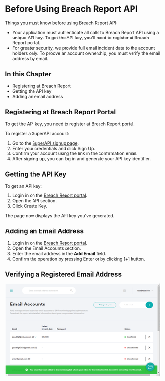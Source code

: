 # Before Using Breach Report API

Things you must know before using Breach Report API:

* Your application must authenticate all calls to Breach Report API using a unique API key. To get the API key, you'll need to register at Breach Report portal.
* For greater security, we provide full email incident data to the account holders only. To proove an account ownership, you must verify the email address by email. 


## In this Chapter

* Registering at Breach Report 
* Getting the API key
* Adding an email address


## Registering at Breach Report Portal

To get the API key, you need to register at Breach Report portal. 

To register a SuperAPI account:

1. Go to the [SuperAPI signup page](https://superapi.com/portal/login).
2. Enter your credentials and click Sign Up.
3. Confirm your account using the link in the confirmation email.
4. After signing up, you can log in and generate your API key identifier.

## Getting the API Key

To get an API key:

1. Login in on the [Breach Report portal](https://superapi.com/portal/). 
2. Open the API section. 
3. Click Create Key. 

The page now displays the API key you've generated. 

## Adding an Email Address

1. Login in on the [Breach Report portal](https://superapi.com/portal/). 
2. Open the Email Accounts section. 
3. Enter the email address in the **Add Email** field.
4. Confirm the operation by pressing Enter or by clicking [+] button. 




## Verifying a Registered Email Address

<p align="center">
  <img width="500" src="https://github.com/vissaly/brapi/blob/master/img/verify-email-01.png" alt="">
  <br>
</p>
